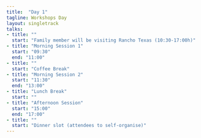 ```yaml
---
title:  "Day 1"
tagline: Workshops Day
layout: singletrack
talks:
- title: ""
  start: "Family member will be visiting Rancho Texas (10:30-17:00h)"
- title: "Morning Session 1"
  start: "09:30"
  end: "11:00"
- title: ""
  start: "Coffee Break"
- title: "Morning Session 2"
  start: "11:30"
  end: "13:00"
- title: "Lunch Break"
  start: ""
- title: "Afternoon Session"
  start: "15:00"
  end: "17:00"
- title: ""
  start: "Dinner slot (attendees to self-organise)"
---
```

